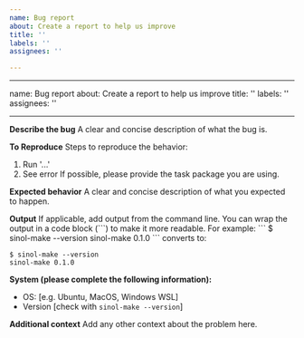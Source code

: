 ```yaml
---
name: Bug report
about: Create a report to help us improve
title: ''
labels: ''
assignees: ''

---
```


---
name: Bug report
about: Create a report to help us improve
title: ''
labels: ''
assignees: ''

---

**Describe the bug**
A clear and concise description of what the bug is.

**To Reproduce**
Steps to reproduce the behavior:
1. Run '...'
2. See error
If possible, please provide the task package you are using.

**Expected behavior**
A clear and concise description of what you expected to happen.

**Output**
If applicable, add output from the command line.
You can wrap the output in a code block (```) to make it more readable.
For example:
\`\`\`
$ sinol-make --version
sinol-make 0.1.0
\`\`\`
converts to:
```
$ sinol-make --version
sinol-make 0.1.0
```

**System (please complete the following information):**
 - OS: [e.g. Ubuntu, MacOS, Windows WSL]
 - Version [check with `sinol-make --version`]

**Additional context**
Add any other context about the problem here.
